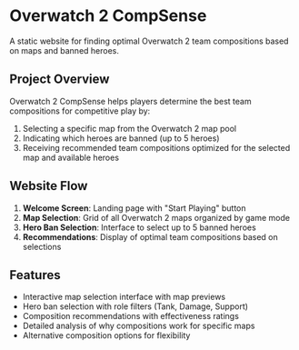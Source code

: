 # Overwatch 2 CompSense

A static website for finding optimal Overwatch 2 team compositions based on maps and banned heroes.

## Project Overview

Overwatch 2 CompSense helps players determine the best team compositions for competitive play by:

1. Selecting a specific map from the Overwatch 2 map pool
2. Indicating which heroes are banned (up to 5 heroes)
3. Receiving recommended team compositions optimized for the selected map and available heroes

## Website Flow

1. **Welcome Screen**: Landing page with "Start Playing" button
2. **Map Selection**: Grid of all Overwatch 2 maps organized by game mode
3. **Hero Ban Selection**: Interface to select up to 5 banned heroes
4. **Recommendations**: Display of optimal team compositions based on selections

## Features

- Interactive map selection interface with map previews
- Hero ban selection with role filters (Tank, Damage, Support)
- Composition recommendations with effectiveness ratings
- Detailed analysis of why compositions work for specific maps
- Alternative composition options for flexibility